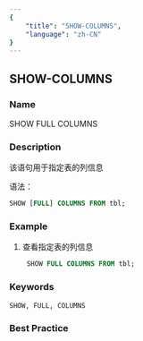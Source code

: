```yaml
---
{
    "title": "SHOW-COLUMNS",
    "language": "zh-CN"
}
---
```


<!--
Licensed to the Apache Software Foundation (ASF) under one
or more contributor license agreements.  See the NOTICE file
distributed with this work for additional information
regarding copyright ownership.  The ASF licenses this file
to you under the Apache License, Version 2.0 (the
"License"); you may not use this file except in compliance
with the License.  You may obtain a copy of the License at

  http://www.apache.org/licenses/LICENSE-2.0

Unless required by applicable law or agreed to in writing,
software distributed under the License is distributed on an
"AS IS" BASIS, WITHOUT WARRANTIES OR CONDITIONS OF ANY
KIND, either express or implied.  See the License for the
specific language governing permissions and limitations
under the License.
-->

## SHOW-COLUMNS

### Name

SHOW FULL COLUMNS

### Description

该语句用于指定表的列信息

语法：

```sql
SHOW [FULL] COLUMNS FROM tbl;
```

### Example

1. 查看指定表的列信息

   ```sql
    SHOW FULL COLUMNS FROM tbl;
   ```

### Keywords

    SHOW, FULL, COLUMNS

### Best Practice

